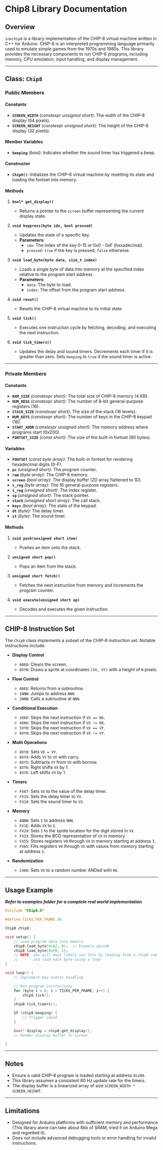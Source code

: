# Chip8 Library Documentation

## Overview
`inochip8` is a library implementation of the CHIP-8 virtual machine written in C++ for Arduino. CHIP-8 is an interpreted programming language primarily used to emulate simple games from the 1970s and 1980s. This library provides the necessary components to run CHIP-8 programs, including memory, CPU emulation, input handling, and display management.

---

## Class: `Chip8`

### Public Members

#### Constants
- **`SCREEN_WIDTH`** *(constexpr unsigned short)*: The width of the CHIP-8 display (64 pixels).
- **`SCREEN_HEIGHT`** *(constexpr unsigned short)*: The height of the CHIP-8 display (32 pixels).

#### Member Variables
- **`beeping`** *(bool)*: Indicates whether the sound timer has triggered a beep.

#### Constructor
- **`Chip8()`**: Initializes the CHIP-8 virtual machine by resetting its state and loading the fontset into memory.

#### Methods

1. **`bool* get_display()`**
   - Returns a pointer to the `screen` buffer representing the current display state.

2. **`void keypress(byte idx, bool pressed)`**
   - Updates the state of a specific key.
   - **Parameters**:
     - `idx`: The index of the key 0-15 or 0x0 - 0xF (hexadecimal).
     - `pressed`: `true` if the key is pressed; `false` otherwise.

3. **`void load_byte(byte data, size_t index)`**
   - Loads a single byte of data into memory at the specified index relative to the program start address.
   - **Parameters**:
     - `data`: The byte to load.
     - `index`: The offset from the program start address.

4. **`void reset()`**
   - Resets the CHIP-8 virtual machine to its initial state.

5. **`void tick()`**
   - Executes one instruction cycle by fetching, decoding, and executing the next instruction.

6. **`void tick_timers()`**
   - Updates the delay and sound timers. Decrements each timer if it is greater than zero. Sets `beeping` to `true` if the sound timer is active.

---

### Private Members

#### Constants
- **`RAM_SIZE`** *(constexpr short)*: The total size of CHIP-8 memory (4 KB).
- **`NUM_REGS`** *(constexpr short)*: The number of 8-bit general-purpose registers (16).
- **`STACK_SIZE`** *(constexpr short)*: The size of the stack (16 levels).
- **`NUM_KEYS`** *(constexpr short)*: The number of keys in the CHIP-8 keypad (16).
- **`START_ADDR`** *(constexpr unsigned short)*: The memory address where programs start (0x200).
- **`FONTSET_SIZE`** *(const short)*: The size of the built-in fontset (80 bytes).

#### Variables
- **`FONTSET`** *(const byte array)*: The built-in fontset for rendering hexadecimal digits (0-F).
- **`pc`** *(unsigned short)*: The program counter.
- **`ram`** *(byte array)*: The CHIP-8 memory.
- **`screen`** *(bool array)*: The display buffer (2D array flattened to 1D).
- **`v_reg`** *(byte array)*: The 16 general-purpose registers.
- **`i_reg`** *(unsigned short)*: The index register.
- **`sp`** *(unsigned short)*: The stack pointer.
- **`stack`** *(unsigned short array)*: The call stack.
- **`keys`** *(bool array)*: The state of the keypad.
- **`dt`** *(byte)*: The delay timer.
- **`st`** *(byte)*: The sound timer.

#### Methods

1. **`void push(unsigned short item)`**
   - Pushes an item onto the stack.

2. **`unsigned short pop()`**
   - Pops an item from the stack.

3. **`unsigned short fetch()`**
   - Fetches the next instruction from memory and increments the program counter.

4. **`void execute(unsigned short op)`**
   - Decodes and executes the given instruction.

---

## CHIP-8 Instruction Set
The `Chip8` class implements a subset of the CHIP-8 instruction set. Notable instructions include:

- **Display Control**
  - `00E0`: Clears the screen.
  - `DXYN`: Draws a sprite at coordinates `(VX, VY)` with a height of `N` pixels.

- **Flow Control**
  - `00EE`: Returns from a subroutine.
  - `1NNN`: Jumps to address `NNN`.
  - `2NNN`: Calls a subroutine at `NNN`.

- **Conditional Execution**
  - `3XKK`: Skips the next instruction if `VX == KK`.
  - `4XKK`: Skips the next instruction if `VX != KK`.
  - `5XY0`: Skips the next instruction if `VX == VY`.
  - `9XY0`: Skips the next instruction if `VX != VY`.

- **Math Operations**
  - `8XY0`: Sets `VX = VY`.
  - `8XY4`: Adds `VY` to `VX` with carry.
  - `8XY5`: Subtracts `VY` from `VX` with borrow.
  - `8XY6`: Right shifts `VX` by 1.
  - `8XYE`: Left shifts `VX` by 1.

- **Timers**
  - `FX07`: Sets `VX` to the value of the delay timer.
  - `FX15`: Sets the delay timer to `VX`.
  - `FX18`: Sets the sound timer to `VX`.

- **Memory**
  - `ANNN`: Sets `I` to address `NNN`.
  - `FX1E`: Adds `VX` to `I`.
  - `FX29`: Sets `I` to the sprite location for the digit stored in `VX`.
  - `FX33`: Stores the BCD representation of `VX` in memory.
  - `FX55`: Stores registers `V0` through `VX` in memory starting at address `I`.
  - `FX65`: Fills registers `V0` through `VX` with values from memory starting at address `I`.

- **Randomization**
  - `CXKK`: Sets `VX` to a random number ANDed with `KK`.

---

## Usage Example
***Refer to examples folder for a complete real world implementation*** 
```cpp
#include "Chip8.h"

#define TICKS_PER_FRAME 30

Chip8 chip8;

void setup() {
    // Load program data into memory
    chip8.load_byte(0xA2, 0);  // Example opcode
    chip8.load_byte(0xF0, 1);
    // NOTE: you will most likely use this by reading from a chip8 rom (.ch8)
    //       and load each byte using a loop
}

void loop() {
    // Implement key events handling

    // Run program instructions
    for (byte i = 0; i < TICKS_PER_FRAME; i++) {
        chip8.tick();
    }
    chip8.tick_timers();

    if (chip8.beeping) {
        // Trigger sound
    }

    bool* display = chip8.get_display();
    // Render display buffer to screen

}
```

---

## Notes
- Ensure a valid CHIP-8 program is loaded starting at address `0x200`.
- This library assumes a consistent 60 Hz update rate for the timers.
- The display buffer is a linearized array of size `SCREEN_WIDTH * SCREEN_HEIGHT`.

---

## Limitations
- Designed for Arduino platforms with sufficient memory and performance (This library alone can take about 8kb of SRAM, tried it on Arduino Mega and regretted it).
- Does not include advanced debugging tools or error handling for invalid instructions.

